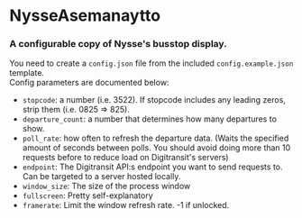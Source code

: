 # NysseAsemanaytto

### A configurable copy of Nysse's busstop display.

You need to create a `config.json` file from the included `config.example.json` template. <br />
Config parameters are documented below:
- `stopcode`: a number (i.e. 3522). If stopcode includes any leading zeros, strip them (i.e. 0825 => 825).
- `departure_count`: a number that determines how many departures to show.
- `poll_rate`: how often to refresh the departure data. (Waits the specified amount of seconds between polls. You should avoid doing more than 10 requests before to reduce load on Digitransit's servers)
- `endpoint`: The Digitransit API:s endpoint you want to send requests to. Can be targeted to a server hosted locally.
- `window_size`: The size of the process window
- `fullscreen`: Pretty self-explanatory
- `framerate`: Limit the window refresh rate. -1 if unlocked.
